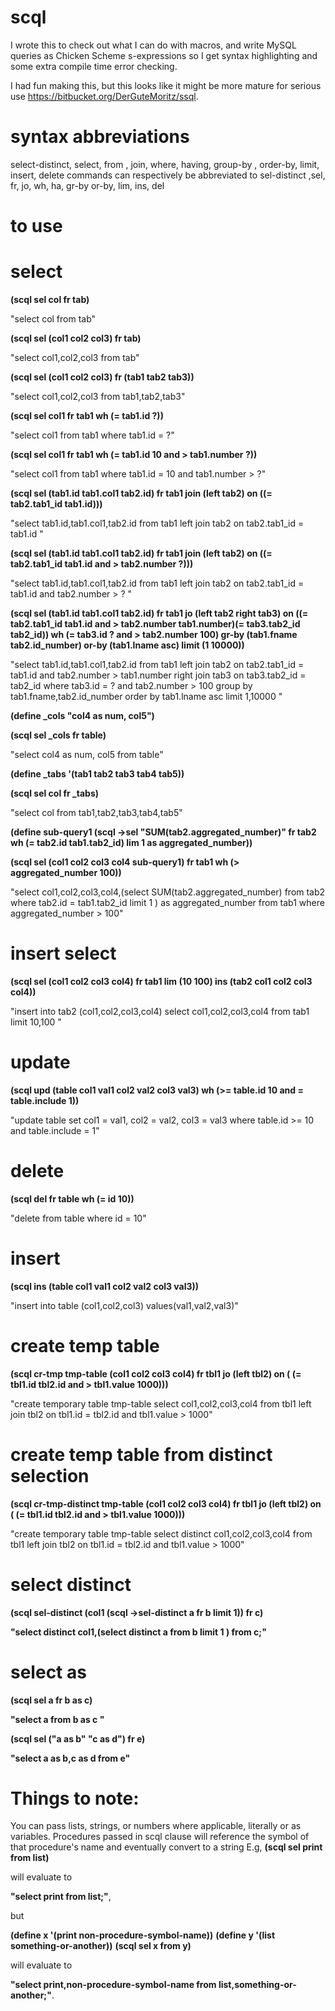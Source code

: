 # scql

I wrote this to check out what I can do with macros, and write MySQL queries as Chicken Scheme s-expressions so I get syntax highlighting and some extra compile time error checking.

I had fun making this, but this looks like it might be more mature for serious use https://bitbucket.org/DerGuteMoritz/ssql.

# syntax abbreviations
select-distinct, select, from , join, where, having, group-by , order-by, limit, insert, delete commands can respectively be abbreviated to
sel-distinct ,sel, fr, jo, wh, ha, gr-by or-by, lim, ins, del


# to use


# select

**(scql sel col fr tab)**

"select col from tab"

**(scql sel (col1 col2 col3) fr tab)**

"select col1,col2,col3 from tab"

**(scql sel (col1 col2 col3) fr (tab1 tab2 tab3))**

"select col1,col2,col3 from tab1,tab2,tab3"

**(scql sel col1 fr tab1 wh (= tab1.id ?))**

"select col1 from tab1 where tab1.id = ?"

**(scql sel col1 fr tab1 wh (= tab1.id 10 and > tab1.number ?))**

"select col1 from tab1  where tab1.id = 10 and tab1.number > ?"

**(scql sel (tab1.id tab1.col1 tab2.id) fr tab1 join (left tab2) on ((= tab2.tab1_id tab1.id)))**

"select tab1.id,tab1.col1,tab2.id from tab1  left join tab2  on tab2.tab1_id = tab1.id  "

**(scql sel (tab1.id tab1.col1 tab2.id) fr tab1 join (left tab2) on ((= tab2.tab1_id tab1.id and > tab2.number ?)))**

"select tab1.id,tab1.col1,tab2.id from tab1  left join tab2  on tab2.tab1_id = tab1.id  and tab2.number > ?  "

**(scql sel (tab1.id tab1.col1 tab2.id) fr tab1 jo (left tab2 right tab3) on ((= tab2.tab1_id tab1.id and > tab2.number tab1.number)(= tab3.tab2_id tab2_id)) wh (= tab3.id ? and > tab2.number 100) gr-by (tab1.fname tab2.id_number) or-by (tab1.lname asc) limit (1 10000))**

"select tab1.id,tab1.col1,tab2.id from tab1 left join tab2  on tab2.tab1_id = tab1.id and tab2.number > tab1.number right join tab3  on tab3.tab2_id = tab2_id  where tab3.id = ? and tab2.number > 100 group by tab1.fname,tab2.id_number order by   tab1.lname asc  limit 1,10000 "

**(define _cols "col4 as num, col5")**

**(scql sel _cols fr table)**

"select col4 as num, col5 from table"

**(define _tabs '(tab1 tab2 tab3 tab4 tab5))**

**(scql sel col fr _tabs)**

"select col from tab1,tab2,tab3,tab4,tab5"

**(define sub-query1 (scql ->sel "SUM(tab2.aggregated_number)" fr tab2 wh (= tab2.id tab1.tab2_id) lim 1 as aggregated_number))**

**(scql sel (col1 col2 col3 col4 sub-query1) fr tab1 wh (> aggregated_number 100))**

"select col1,col2,col3,col4,(select SUM(tab2.aggregated_number) from tab2 where tab2.id = tab1.tab2_id limit 1 ) as aggregated_number  from tab1 where aggregated_number > 100"



# insert select

**(scql sel (col1 col2 col3 col4) fr tab1 lim (10 100) ins (tab2 col1 col2 col3 col4))**

"insert into tab2 (col1,col2,col3,col4) select col1,col2,col3,col4 from tab1 limit 10,100 "

# update
**(scql upd (table col1 val1 col2 val2 col3 val3) wh (>= table.id 10 and = table.include 1))**

"update table set  col1 = val1, col2 = val2, col3 = val3  where table.id >= 10 and table.include = 1"

# delete

**(scql del fr table wh (= id 10))**

"delete from table where id = 10"

# insert

**(scql ins (table col1 val1 col2 val2 col3 val3))**

"insert into table (col1,col2,col3)  values(val1,val2,val3)"

# create temp table
**(scql cr-tmp tmp-table (col1 col2 col3 col4) fr tbl1 jo (left tbl2) on ( (= tbl1.id tbl2.id and > tbl1.value 1000)))**

"create temporary table tmp-table select col1,col2,col3,col4 from tbl1 left join tbl2  on tbl1.id = tbl2.id and tbl1.value > 1000"


# create temp table from distinct selection
**(scql cr-tmp-distinct tmp-table (col1 col2 col3 col4) fr tbl1 jo (left tbl2) on ( (= tbl1.id tbl2.id and > tbl1.value 1000)))**

"create temporary table tmp-table select distinct col1,col2,col3,col4 from tbl1 left join tbl2  on tbl1.id = tbl2.id and tbl1.value > 1000"


# select distinct


**(scql sel-distinct (col1 (scql ->sel-distinct a fr b limit 1)) fr c)**


**"select distinct col1,(select distinct a from b limit 1 ) from c;"**

# select as


**(scql sel a fr b as c)**


**"select  a from b as c "**




**(scql sel ("a as b" "c as d") fr e)**


**"select  a as b,c as d from e"**





# **Things to note:**
You can pass lists, strings, or numbers where applicable, literally or as variables. Procedures passed in scql clause will reference the symbol of that procedure's name and eventually convert to a string E.g, 
**(scql sel print from list)** 

will evaluate to 

**"select print from list;"**,

but


**(define x '(print non-procedure-symbol-name))**
**(define y '(list something-or-another))**
**(scql sel x from y)**

will evaluate to 

**"select print,non-procedure-symbol-name from list,something-or-another;"**.
